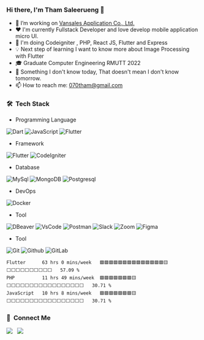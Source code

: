 ### Hi there, I'm Tham Saleerueng 👋
 - 🔭 I’m working on [Vansales Application Co., Ltd.](https://vansalesapp.com/)
 - ❤️ I'm currently Fullstack Developer and love develop mobile application micro UI.
 - 🌱 I'm doing Codeigniter , PHP, React JS, Flutter and Express
 - 💡 Next step of learning I want to know more about Image Processing with Flutter
 - 🎓 Graduate Computer Engineering RMUTT 2022
 - 💬 Something I don't know today, That doesn't mean I don't know tomorrow.
 - 📫 How to reach me: 070tham@gmail.com
 
### 🛠 &nbsp;Tech Stack

 - Programming Language <br>

 ![Dart](https://img.shields.io/badge/dart-%230175C2.svg?style=for-the-badge&logo=dart&logoColor=white)
 ![JavaScript](https://img.shields.io/badge/javascript-%23323330.svg?style=for-the-badge&logo=javascript&logoColor=%23F7DF1E)
 ![Flutter](https://img.shields.io/badge/PHP-2800A4.svg?style=for-the-badge&logo=PHP&logoColor=white)

 - Framework <br>
 
 ![Flutter](https://img.shields.io/badge/Flutter-%2302569B.svg?style=for-the-badge&logo=Flutter&logoColor=white)
 ![CodeIgniter](https://img.shields.io/badge/CodeIgniter-FF5722.svg?style=for-the-badge&logo=CodeIgniter&logoColor=white)
 

 - Database <br>

 ![MySql](https://img.shields.io/badge/MySql-FFFFFF.svg?style=for-the-badge&logo=MySql&logoColor=blue)
 ![MongoDB](https://img.shields.io/badge/MongoDB-007500.svg?style=for-the-badge&logo=MongoDB&logoColor=white)
 ![Postgresql](https://img.shields.io/badge/Postgresql-207E82.svg?style=for-the-badge&logo=Postgresql&logoColor=white)

 - DevOps <br>
 
 ![Docker](https://img.shields.io/badge/Docker-3C81BF.svg?style=for-the-badge&logo=Docker&logoColor=blue)
 
 - Tool <br>
 
 ![DBeaver](https://img.shields.io/badge/DBeaver-00FF00.svg?style=for-the-badge&logo=DBeaver&logoColor=blue)
 ![VsCode](https://img.shields.io/badge/VisualStudioCode-007ACC.svg?style=for-the-badge&logo=VisualStudioCode&logoColor=white)
 ![Postman](https://img.shields.io/badge/Postman-FF6C37.svg?style=for-the-badge&logo=Postman&logoColor=white)
 ![Slack](https://img.shields.io/badge/Slack-4A154B.svg?style=for-the-badge&logo=Slack&logoColor=white)
 ![Zoom](https://img.shields.io/badge/Zoom-2D8CFF.svg?style=for-the-badge&logo=Zoom&logoColor=white)
 ![Figma](https://img.shields.io/badge/Figma-FF6C37.svg?style=for-the-badge&logo=Figma&logoColor=white)
 
 - Tool <br>

 ![Git](https://img.shields.io/badge/Git-F05032.svg?style=for-the-badge&logo=Git&logoColor=ffffff)
 ![Github](https://img.shields.io/badge/Github-181717.svg?style=for-the-badge&logo=Github&logoColor=ffffff)
 ![GitLab](https://img.shields.io/badge/GitLab-DE7900.svg?style=for-the-badge&logo=GitLab&logoColor=ffffff)
 
 
<!--
**tham9500/tham9500** is a ✨ _special_ ✨ repository because its `README.md` (this file) appears on your GitHub profile.
[<img align="right" width="50%" src="https://github-readme-stats-ouuan.vercel.app/api?username=ouuan&theme=dark&show_icons=true">](https://metrics.lecoq.io/ouuan#gh-dark-mode-only)
[<img align="right" width="50%" src="https://github-readme-stats-ouuan.vercel.app/api?username=ouuan&show_icons=true">](https://metrics.lecoq.io/ouuan#gh-light-mode-only)


#### :bar_chart: [Monthly coding time](https://github.com/muety/wakapi)
<!--START_SECTION:waka-->
```text
Flutter      63 hrs 0 mins/week   🟩🟩🟩🟩🟩🟩🟩🟩🟩🟩🟩🟩🟩🟩🟨⬜⬜⬜⬜⬜⬜⬜⬜⬜⬜   57.09 %
PHP          11 hrs 49 mins/week  🟩🟩🟩🟩🟩🟩🟩🟨⬜⬜⬜⬜⬜⬜⬜⬜⬜⬜⬜⬜⬜⬜⬜⬜⬜   30.71 %
JavaScript   10 hrs 8 mins/week   🟩🟩🟩🟩🟩🟩🟩🟨⬜⬜⬜⬜⬜⬜⬜⬜⬜⬜⬜⬜⬜⬜⬜⬜⬜   30.71 %
```
<!--END_SECTION:waka-->

### 💬 &nbsp;Connect Me
<p>
<a href ="https://www.facebook.com/maccaniarosan.tham/"><img src="https://img.shields.io/badge/Harin_Thananam-F7F7F7?logo=facebook"></a> &nbsp;
<a href ="https://www.instagram.com/tham_saleerueng/"><img src="https://img.shields.io/badge/Harin_Thananam-e4405f?logo=instagram&logoColor=f7f7f7"></a> &nbsp;
</p>


